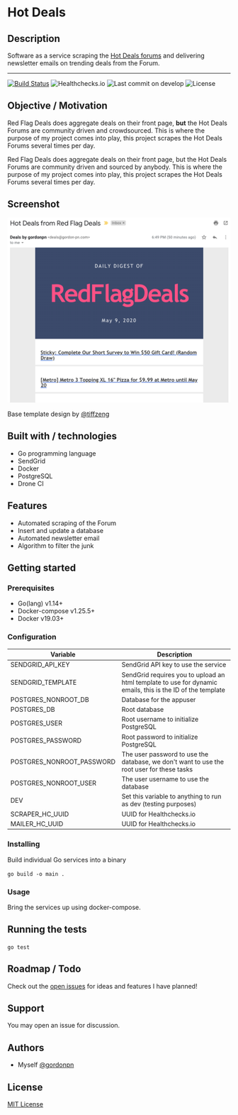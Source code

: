 # Hot Deals

## Description

Software as a service scraping the [Hot Deals forums](https://forums.redflagdeals.com/hot-deals-f9/) and delivering newsletter emails on trending deals from the Forum.

---
[![Build Status](https://drone.gordon-pn.com/api/badges/gordonpn/hot-flag-deals/status.svg)](https://drone.gordon-pn.com/gordonpn/hot-flag-deals)
![Healthchecks.io](https://healthchecks.io/badge/85143171-fec6-42e7-b3d8-bc7f499f5d0d/r5YwfK0Y.svg)
![Last commit on develop](https://badgen.net/github/last-commit/gordonpn/hot-flag-deals/develop)
![License](https://badgen.net/github/license/gordonpn/hot-flag-deals)

## Objective / Motivation

Red Flag Deals does aggregate deals on their front page, **but** the Hot Deals Forums are community driven and crowdsourced. This is where the purpose of my project comes into play, this project scrapes the Hot Deals Forums several times per day.

Red Flag Deals does aggregate deals on their front page, but the Hot Deals Forums are community driven and sourced by anybody. This is where the purpose of my project comes into play, this project scrapes the Hot Deals Forums several times per day.

## Screenshot

![Newsletter screenshot](./docs/newsletter.png)

Base template design by [@tiffzeng](https://github.com/tiffzeng)

## Built with / technologies

* Go programming language
* SendGrid
* Docker
* PostgreSQL
* Drone CI

## Features

* Automated scraping of the Forum
* Insert and update a database
* Automated newsletter email
* Algorithm to filter the junk

## Getting started

### Prerequisites

* Go(lang) v1.14+
* Docker-compose v1.25.5+
* Docker v19.03+

### Configuration

| Variable                  | Description                                                                                                |
|---------------------------|------------------------------------------------------------------------------------------------------------|
| SENDGRID_API_KEY          | SendGrid API key to use the service                                                                        |
| SENDGRID_TEMPLATE         | SendGrid requires you to upload an html template to use for dynamic emails, this is the ID of the template |
| POSTGRES_NONROOT_DB       | Database for the appuser                                                                                   |
| POSTGRES_DB               | Root database                                                                                              |
| POSTGRES_USER             | Root username to initialize PostgreSQL                                                                     |
| POSTGRES_PASSWORD         | Root password to initialize PostgreSQL                                                                     |
| POSTGRES_NONROOT_PASSWORD | The user password to use the database, we don't want to use the root user for these tasks                  |
| POSTGRES_NONROOT_USER     | The user username to use the database                                                                      |
| DEV                       | Set this variable to anything to run as dev (testing purposes)                                             |
| SCRAPER_HC_UUID           | UUID for Healthchecks.io                                                                                   |
| MAILER_HC_UUID            | UUID for Healthchecks.io                                                                                   |

### Installing

Build individual Go services into a binary

`go build -o main .`

### Usage

Bring the services up using docker-compose.

## Running the tests

`go test`

## Roadmap / Todo

Check out the [open issues](https://github.com/gordonpn/hot-flag-deals/issues?q=is%3Aissue+is%3Aopen+sort%3Aupdated-desc) for ideas and features I have planned!

## Support

You may open an issue for discussion.

## Authors

* Myself [@gordonpn](https://github.com/gordonpn)

## License

[MIT License](./LICENSE)
